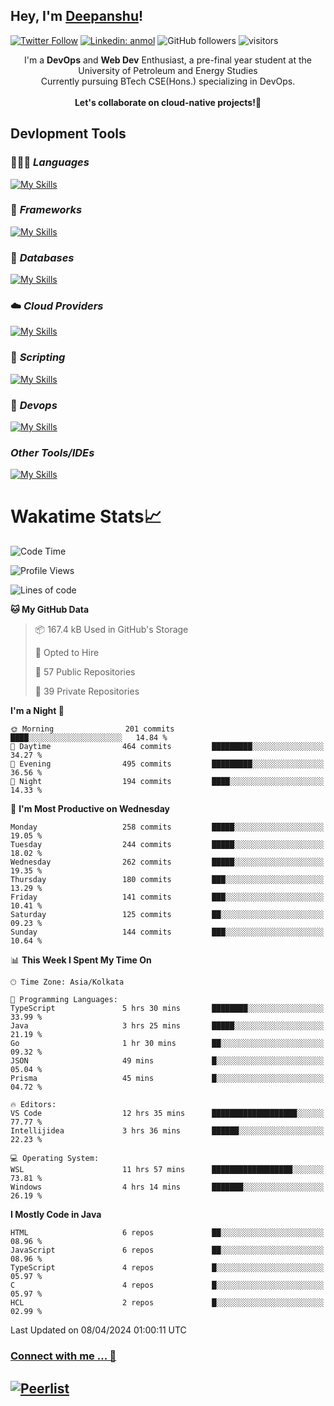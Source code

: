## Hey, I'm [Deepanshu](https://bio.link/deepanshgk)!

[![Twitter Follow](https://img.shields.io/twitter/follow/deepanshuurawat?label=Follow)](https://twitter.com/intent/follow?screen_name=deepanshuurawat)
[![Linkedin: anmol](https://img.shields.io/badge/-deepanshu-blue?style=flat-square&logo=Linkedin&logoColor=white&link=https://www.linkedin.com/in/deepanshu-rawat6/)](https://www.linkedin.com/in/deepanshu-rawat6/)
![GitHub followers](https://img.shields.io/github/followers/deepanshu-rawat6?label=Follow&style=social)
![visitors](https://visitor-badge.laobi.icu/badge?page_id=deepanshu-rawat6.deepanshu-rawat6)


<div align="center">
I'm a <b>DevOps</b> and <b>Web Dev</b> Enthusiast, a pre-final year student at the University of Petroleum and Energy Studies <br> Currently pursuing BTech CSE(Hons.) specializing in DevOps.
</div>

<br>

<div align="center">
 <b>Let's collaborate on cloud-native projects!🚀</b>
</div>

## **Devlopment Tools**

### 🧑🏻‍💻 *Languages*
[![My Skills](https://skillicons.dev/icons?i=go,java,py,js,ts,html,css&theme=dark)](https://skillicons.dev)

### 🔎 *Frameworks*
[![My Skills](https://skillicons.dev/icons?i=nodejs,express&theme=dark)](https://skillicons.dev)

### 🛅 *Databases*
[![My Skills](https://skillicons.dev/icons?i=mysql,mongodb,postgres,prisma&theme=dark)](https://skillicons.dev)

### ☁️ *Cloud Providers*
[![My Skills](https://skillicons.dev/icons?i=aws,netlify&theme=dark)](https://skillicons.dev)

### 📜 *Scripting*
[![My Skills](https://skillicons.dev/icons?i=bash&theme=dark)](https://skillicons.dev)

### 👀 *Devops*
[![My Skills](https://skillicons.dev/icons?i=docker,kubernetes,githubactions,jenkins,grafana,prometheus&theme=dark)](https://skillicons.dev)

### *Other Tools/IDEs*
[![My Skills](https://skillicons.dev/icons?i=git,github,vscode,idea,maven&theme=dark)](https://skillicons.dev)

# Wakatime Stats📈

<!--START_SECTION:waka-->
![Code Time](http://img.shields.io/badge/Code%20Time-272%20hrs%209%20mins-blue)

![Profile Views](http://img.shields.io/badge/Profile%20Views-0-blue)

![Lines of code](https://img.shields.io/badge/From%20Hello%20World%20I%27ve%20Written-609.5%20thousand%20lines%20of%20code-blue)

**🐱 My GitHub Data** 

> 📦 167.4 kB Used in GitHub's Storage 
 > 
> 💼 Opted to Hire
 > 
> 📜 57 Public Repositories 
 > 
> 🔑 39 Private Repositories 
 > 
**I'm a Night 🦉** 

```text
🌞 Morning                201 commits         ████░░░░░░░░░░░░░░░░░░░░░   14.84 % 
🌆 Daytime                464 commits         █████████░░░░░░░░░░░░░░░░   34.27 % 
🌃 Evening                495 commits         █████████░░░░░░░░░░░░░░░░   36.56 % 
🌙 Night                  194 commits         ████░░░░░░░░░░░░░░░░░░░░░   14.33 % 
```
📅 **I'm Most Productive on Wednesday** 

```text
Monday                   258 commits         █████░░░░░░░░░░░░░░░░░░░░   19.05 % 
Tuesday                  244 commits         █████░░░░░░░░░░░░░░░░░░░░   18.02 % 
Wednesday                262 commits         █████░░░░░░░░░░░░░░░░░░░░   19.35 % 
Thursday                 180 commits         ███░░░░░░░░░░░░░░░░░░░░░░   13.29 % 
Friday                   141 commits         ███░░░░░░░░░░░░░░░░░░░░░░   10.41 % 
Saturday                 125 commits         ██░░░░░░░░░░░░░░░░░░░░░░░   09.23 % 
Sunday                   144 commits         ███░░░░░░░░░░░░░░░░░░░░░░   10.64 % 
```


📊 **This Week I Spent My Time On** 

```text
🕑︎ Time Zone: Asia/Kolkata

💬 Programming Languages: 
TypeScript               5 hrs 30 mins       ████████░░░░░░░░░░░░░░░░░   33.99 % 
Java                     3 hrs 25 mins       █████░░░░░░░░░░░░░░░░░░░░   21.19 % 
Go                       1 hr 30 mins        ██░░░░░░░░░░░░░░░░░░░░░░░   09.32 % 
JSON                     49 mins             █░░░░░░░░░░░░░░░░░░░░░░░░   05.04 % 
Prisma                   45 mins             █░░░░░░░░░░░░░░░░░░░░░░░░   04.72 % 

🔥 Editors: 
VS Code                  12 hrs 35 mins      ███████████████████░░░░░░   77.77 % 
Intellijidea             3 hrs 36 mins       ██████░░░░░░░░░░░░░░░░░░░   22.23 % 

💻 Operating System: 
WSL                      11 hrs 57 mins      ██████████████████░░░░░░░   73.81 % 
Windows                  4 hrs 14 mins       ███████░░░░░░░░░░░░░░░░░░   26.19 % 
```

**I Mostly Code in Java** 

```text
HTML                     6 repos             ██░░░░░░░░░░░░░░░░░░░░░░░   08.96 % 
JavaScript               6 repos             ██░░░░░░░░░░░░░░░░░░░░░░░   08.96 % 
TypeScript               4 repos             █░░░░░░░░░░░░░░░░░░░░░░░░   05.97 % 
C                        4 repos             █░░░░░░░░░░░░░░░░░░░░░░░░   05.97 % 
HCL                      2 repos             █░░░░░░░░░░░░░░░░░░░░░░░░   02.99 % 
```




 Last Updated on 08/04/2024 01:00:11 UTC
<!--END_SECTION:waka-->



### [Connect with me ... 💬](https://bio.link/deepanshgk) 
[![Peerlist](https://github-readme-badge.peerlist.io/api/deepanshurawat6?style=social)](https://peerlist.io/deepanshurawat6) 
---

<!--- 
![Snake animation](https://github.com/deepanshu-rawat6/deepanshu-rawat6/blob/output/github-contribution-grid-snake.svg)
---
--->

<!--- 
[![@deepanshurawat6's Holopin board](https://holopin.io/api/user/board?user=deepanshurawat6)](https://holopin.io/@deepanshurawat6)
---
--->
